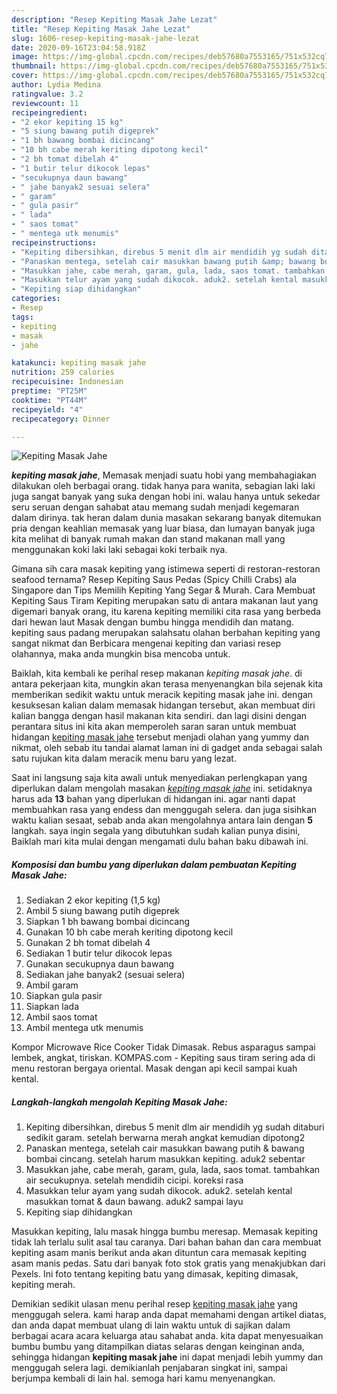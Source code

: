 ```yaml
---
description: "Resep Kepiting Masak Jahe Lezat"
title: "Resep Kepiting Masak Jahe Lezat"
slug: 1606-resep-kepiting-masak-jahe-lezat
date: 2020-09-16T23:04:58.918Z
image: https://img-global.cpcdn.com/recipes/deb57680a7553165/751x532cq70/kepiting-masak-jahe-foto-resep-utama.jpg
thumbnail: https://img-global.cpcdn.com/recipes/deb57680a7553165/751x532cq70/kepiting-masak-jahe-foto-resep-utama.jpg
cover: https://img-global.cpcdn.com/recipes/deb57680a7553165/751x532cq70/kepiting-masak-jahe-foto-resep-utama.jpg
author: Lydia Medina
ratingvalue: 3.2
reviewcount: 11
recipeingredient:
- "2 ekor kepiting 15 kg"
- "5 siung bawang putih digeprek"
- "1 bh bawang bombai dicincang"
- "10 bh cabe merah keriting dipotong kecil"
- "2 bh tomat dibelah 4"
- "1 butir telur dikocok lepas"
- "secukupnya daun bawang"
- " jahe banyak2 sesuai selera"
- " garam"
- " gula pasir"
- " lada"
- " saos tomat"
- " mentega utk menumis"
recipeinstructions:
- "Kepiting dibersihkan, direbus 5 menit dlm air mendidih yg sudah ditaburi sedikit garam. setelah berwarna merah angkat kemudian dipotong2"
- "Panaskan mentega, setelah cair masukkan bawang putih &amp; bawang bombai cincang. setelah harum masukkan kepiting. aduk2 sebentar"
- "Masukkan jahe, cabe merah, garam, gula, lada, saos tomat. tambahkan air secukupnya. setelah mendidih cicipi. koreksi rasa"
- "Masukkan telur ayam yang sudah dikocok. aduk2. setelah kental masukkan tomat &amp; daun bawang. aduk2 sampai layu"
- "Kepiting siap dihidangkan"
categories:
- Resep
tags:
- kepiting
- masak
- jahe

katakunci: kepiting masak jahe 
nutrition: 259 calories
recipecuisine: Indonesian
preptime: "PT25M"
cooktime: "PT44M"
recipeyield: "4"
recipecategory: Dinner

---
```



![Kepiting Masak Jahe](https://img-global.cpcdn.com/recipes/deb57680a7553165/751x532cq70/kepiting-masak-jahe-foto-resep-utama.jpg)

<b><i>kepiting masak jahe</i></b>, Memasak menjadi suatu hobi yang membahagiakan dilakukan oleh berbagai orang. tidak hanya para wanita, sebagian laki laki juga sangat banyak yang suka dengan hobi ini. walau hanya untuk sekedar seru seruan dengan sahabat atau memang sudah menjadi kegemaran dalam dirinya. tak heran dalam dunia masakan sekarang banyak ditemukan pria dengan keahlian memasak yang luar biasa, dan lumayan banyak juga kita melihat di banyak rumah makan dan stand makanan mall yang menggunakan koki laki laki sebagai koki terbaik nya.

Gimana sih cara masak kepiting yang istimewa seperti di restoran-restoran seafood ternama? Resep Kepiting Saus Pedas (Spicy Chilli Crabs) ala Singapore dan Tips Memilih Kepiting Yang Segar &amp; Murah. Cara Membuat Kepiting Saus Tiram  Kepiting merupakan satu di antara makanan laut yang digemari banyak orang, itu karena kepiting memiliki cita rasa yang berbeda dari hewan laut Masak dengan bumbu hingga mendidih dan matang. kepiting saus padang merupakan salahsatu olahan berbahan kepiting yang sangat nikmat dan Berbicara mengenai kepiting dan variasi resep olahannya, maka anda mungkin bisa mencoba untuk.

Baiklah, kita kembali ke perihal resep makanan <i>kepiting masak jahe</i>. di antara pekerjaan kita, mungkin akan terasa menyenangkan bila sejenak kita memberikan sedikit waktu untuk meracik kepiting masak jahe ini. dengan kesuksesan kalian dalam memasak hidangan tersebut, akan membuat diri kalian bangga dengan hasil makanan kita sendiri. dan lagi disini dengan perantara situs ini kita akan memperoleh saran saran untuk membuat hidangan <u>kepiting masak jahe</u> tersebut menjadi olahan yang yummy dan nikmat, oleh sebab itu tandai alamat laman ini di gadget anda sebagai salah satu rujukan kita dalam meracik menu baru yang lezat.


Saat ini langsung saja kita awali untuk menyediakan perlengkapan yang diperlukan dalam mengolah masakan <u><i>kepiting masak jahe</i></u> ini. setidaknya harus ada <b>13</b> bahan yang diperlukan di hidangan ini. agar nanti dapat membuahkan rasa yang endess dan menggugah selera. dan juga sisihkan waktu kalian sesaat, sebab anda akan mengolahnya antara lain dengan <b>5</b> langkah. saya ingin segala yang dibutuhkan sudah kalian punya disini, Baiklah mari kita mulai dengan mengamati dulu bahan baku dibawah ini.

<!--inarticleads1-->

##### Komposisi dan bumbu yang diperlukan dalam pembuatan Kepiting Masak Jahe:

1. Sediakan 2 ekor kepiting (1,5 kg)
1. Ambil 5 siung bawang putih digeprek
1. Siapkan 1 bh bawang bombai dicincang
1. Gunakan 10 bh cabe merah keriting dipotong kecil
1. Gunakan 2 bh tomat dibelah 4
1. Sediakan 1 butir telur dikocok lepas
1. Gunakan secukupnya daun bawang
1. Sediakan  jahe banyak2 (sesuai selera)
1. Ambil  garam
1. Siapkan  gula pasir
1. Siapkan  lada
1. Ambil  saos tomat
1. Ambil  mentega utk menumis


Kompor Microwave Rice Cooker Tidak Dimasak. Rebus asparagus sampai lembek, angkat, tiriskan. KOMPAS.com - Kepiting saus tiram sering ada di menu restoran bergaya oriental. Masak dengan api kecil sampai kuah kental. 

<!--inarticleads2-->

##### Langkah-langkah mengolah Kepiting Masak Jahe:

1. Kepiting dibersihkan, direbus 5 menit dlm air mendidih yg sudah ditaburi sedikit garam. setelah berwarna merah angkat kemudian dipotong2
1. Panaskan mentega, setelah cair masukkan bawang putih &amp; bawang bombai cincang. setelah harum masukkan kepiting. aduk2 sebentar
1. Masukkan jahe, cabe merah, garam, gula, lada, saos tomat. tambahkan air secukupnya. setelah mendidih cicipi. koreksi rasa
1. Masukkan telur ayam yang sudah dikocok. aduk2. setelah kental masukkan tomat &amp; daun bawang. aduk2 sampai layu
1. Kepiting siap dihidangkan


Masukkan kepiting, lalu masak hingga bumbu meresap. Memasak kepiting tidak lah terlalu sulit asal tau caranya. Dari bahan bahan dan cara membuat kepiting asam manis berikut anda akan dituntun cara memasak kepiting asam manis pedas. Satu dari banyak foto stok gratis yang menakjubkan dari Pexels. Ini foto tentang kepiting batu yang dimasak, kepiting dimasak, kepiting merah. 

Demikian sedikit ulasan menu perihal resep <u>kepiting masak jahe</u> yang menggugah selera. kami harap anda dapat memahami dengan artikel diatas, dan anda dapat membuat ulang di lain waktu untuk di sajikan dalam berbagai acara acara keluarga atau sahabat anda. kita dapat menyesuaikan bumbu bumbu yang ditampilkan diatas selaras dengan keinginan anda, sehingga hidangan <b>kepiting masak jahe</b> ini dapat menjadi lebih yummy dan menggugah selera lagi. demikianlah penjabaran singkat ini, sampai berjumpa kembali di lain hal. semoga hari kamu menyenangkan.
